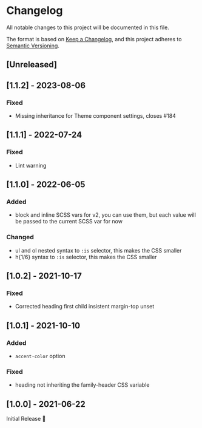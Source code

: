 # Changelog
All notable changes to this project will be documented in this file.

The format is based on [Keep a Changelog](https://keepachangelog.com/en/1.0.0/),
and this project adheres to [Semantic Versioning](https://semver.org/spec/v2.0.0.html).

## [Unreleased]

## [1.1.2] - 2023-08-06
### Fixed
- Missing inheritance for Theme component settings, closes #184

## [1.1.1] - 2022-07-24
### Fixed
- Lint warning

## [1.1.0] - 2022-06-05
### Added
- block and inline SCSS vars for v2,
  you can use them, but each value will be passed to the current SCSS var for now

### Changed
- ul and ol nested syntax to `:is` selector, this makes the CSS smaller
- h{1/6} syntax to `:is` selector, this makes the CSS smaller

## [1.0.2] - 2021-10-17
### Fixed
- Corrected heading first child insistent margin-top unset

## [1.0.1] - 2021-10-10
### Added
- `accent-color` option

### Fixed
- heading not inheriting the family-header CSS variable

## [1.0.0] - 2021-06-22
Initial Release 🎉
